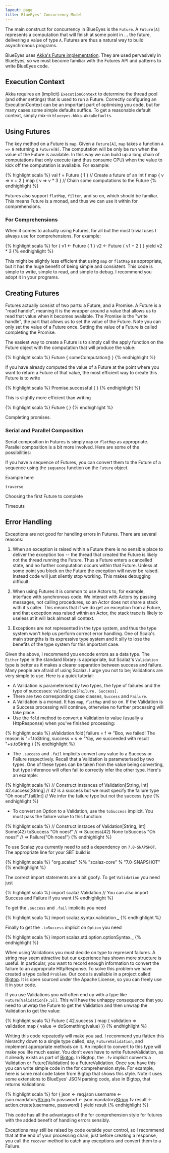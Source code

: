 ```yaml
---
layout: page
title: BlueEyes' Concurrency Model
---
```


The main construct for concurrency in BlueEyes is the `Future`. A `Future[A]` represents a computation that will finish at some point in ... the future, delivering a value of type `A`. Futures are thus a natural way to build asynchronous programs.

BlueEyes uses [Akka's Future implementation](http://doc.akka.io/docs/akka/2.0.1/scala/futures.html). They are used pervasively in BlueEyes, so we must become familiar with the Futures API and patterns to write BlueEyes code.

## Execution Context

Akka requires an (implicit) `ExecutionContext` to determine the thread pool (and other settings) that is used to run a Future. Correctly configuring an ExecutionContext can be an important part of optimising you code, but for many cases some simple defaults suffice. To get a reasonable default context, simply mix-in `blueeyes.bkka.AkkaDefaults`.


## Using Futures

The key method on a Future is `map`. Given a `Future[A]`, `map` takes a function `A => B` returning a `Future[B]`. The computation will be only be run when the value of the Future is available. In this way we can build up a long chain of computations that only execute (and thus consume CPU) when the value to kick off the computation is available. For example:

{% highlight scala %}
val f = Future { 1 } // Create a future of an Int
f map { v => v + 2 } map { v => v * 3 } // Chain some computations to the Future
{% endhighlight %}

Futures also support `flatMap`, `filter`, and so on, which should be familiar. This means Future is a monad, and thus we can use it within for comprehensions.

### For Comprehensions

When it comes to actually using Futures, for all but the most trivial uses I always use for comprehensions. For example:

{% highlight scala %}
for {
  v1 <- Future { 1 }
  v2 <- Future { v1 + 2 }
} yield v2 * 3
{% endhighlight %}

This might be slightly less efficient that using `map` or `flatMap` as appropriate, but it has the huge benefit of being simple and consistent. This code is simple to write, simple to read, and simple to debug. I recommend you adopt it in your programs.

## Creating Futures

Futures actually consist of two parts: a Future, and a Promise. A Future is a "read handle", meaning it is the wrapper around a value that allows us to read that value when it becomes available. The Promise is the "write handle", the part that allows us to set the value of the Future. Note you can only set the value of a Future once. Setting the value of a Future is called completing the Promise.

The easiest way to create a Future is to simply call the apply function on the Future object with the computation that will produce the value:

{% highlight scala %}
Future { someComputation() }
{% endhighlight %}

If you have already computed the value of a Future at the point where you want to return a Future of that value, the most efficient way to create this Future is to write

{% highlight scala %}
Promise.successful { <theValue> }
{% endhighlight %}

This is slightly more efficient than writing

{% highlight scala %}
Future { <theValue> }
{% endhighlight %}

Completing promises.

### Serial and Parallel Composition

Serial composition in Futures is simply `map` or `flatMap` as appropriate. Parallel composition is a bit more involved. Here are some of the possibilities:

If you have a sequence of Futures, you can convert them to the Future of a sequence using the `sequence` function on the `Future` object.

Example here

`traverse`

Choosing the first Future to complete

Timeouts



## Error Handling

Exceptions are not good for handling errors in Futures. There are several reasons:

1. When an exception is raised within a Future there is no sensible place to deliver the exception too -- the thread that created the Future is likely not the thread running the Future. Thus a Future enters a cancelled state, and no further computation occurs within that Future. Unless at some point you block on the Future the exception will never be raised. Instead code will just silently stop working. This makes debugging difficult.

2. When using Futures it is common to use Actors to, for example, interface with synchronous code. We interact with Actors by passing messages, not calling procedures, so an Actor does not share a stack with it's caller. This means that if we do get an exception from a Future, and that exception was raised within an Actor, the stack trace is likely to useless at it will lack almost all context.

3. Exceptions are not represented in the type system, and thus the type system won't help us perform correct error handling. One of Scala's main strengths is its expressive type system and it silly to lose the benefits of the type system for this important case.

Given the above, I recommend you encode errors as a data type. The `Either` type in the standard library is appropriate, but Scalaz's `Validation` type is better as it makes a clearer separation between success and failure. Many people are afraid of using Scalaz. I urge you not to be; Validations are very simple to use. Here is a quick tutorial:

- A Validation is parameterised by two types, the type of failures and the type of successes: `Validation[Failure, Success]`.
- There are two corresponding case classes, `Success` and `Failure`.
- A Validation is a monad. It has `map`, `flatMap` and so on. If the Validation is a Success processing will continue, otherwise no further processing will take place.
- Use the `fold` method to convert a Validation to value (usually a HttpResponse) when you've finished processing:

{% highlight scala %}
aValidation.fold(
  failure = f => "Boo, we failed! The reason is "+f.toString,
  success = s => "Yay, we succeeded with result "+s.toString
)
{% endhighlight %}

- The `.success` and `.fail` implicits convert any value to a Success or Failure respectively. Recall that a Validation is parameterised by two types. One of these types can be taken from the value being converting, but type inference will often fail to correctly infer the other type. Here's an example:

{% highlight scala %}
// Construct instances of Validation[String, Int]
42.success[String] // 42 is a success but we must specify the failure type
"Oh noes!".fail[Int] // We infer the failure type but not the success type
{% endhighlight %}

- To convert an Option to a Validation, use the `toSuccess` implicit. You must pass the failure value to this function:

{% highlight scala %}
// Construct instaces of Validation[String, Int]
Some(42) toSuccess "Oh noes!" // => Success(42)
None toSuccess "Oh noes!" // => Failure("Oh noes!")
{% endhighlight %}

To use Scalaz you currently need to add a dependency on `7.0-SNAPSHOT`. The appropriate line for your SBT build is

{% highlight scala %}
"org.scalaz" %% "scalaz-core" % "7.0-SNAPSHOT"
{% endhighlight %}

The correct import statements are a bit goofy. To get `Validation` you need just

{% highlight scala %}
import scalaz.Validation // You can also import Success and Failure if you want
{% endhighlight %}

To get the `.success` and `.fail` implicits you need

{% highlight scala %}
import scalaz.syntax.validation._
{% endhighlight %}

Finally to get the `.toSuccess` implicit on `Option` you need

{% highlight scala %}
import scalaz.std.option.optionSyntax._
{% endhighlight %}

When using Validations you must decide on type to represent failures. A string may seem attractive but our experience has shown more structure is useful. In particular, you want to record enough information to convert the failure to an appropriate HttpResponse. To solve this problem we have created a type called `Problem`. Our code is available in a project called [Bigtop](https://github.com/bigtop/bigtop). It is open sourced under the Apache License, so you can freely use it in your code.

If you use Validations you will often end up with a type like `Future[Validation[F,S]]`. This will have the unhappy consequence that you need to unwrap the Future to get the Validation and then unwrap the Validation to get the value:

{% highlight scala %}
Future { 42.success } map { validation => validation.map { value => doSomething(value) }}
{% endhighlight %}

Writing this code repeatedly will make you sad. I recommend you flatten this hierarchy down to a single type called, say, `FutureValidation`, and implement appropriate methods on it. An implicit to convert to this type will make you life much easier. You don't even have to write FutureValidation, as it already exists as part of [Bigtop](https://github.com/bigtop/bigtop). In Bigtop, the `.fv` implicit converts a Validation or Future[Validation] to a FutureValidation. Once you have this you can write simple code in the for comprehension style. For example, here is some real code taken from Bigtop that shows this style. Note it uses some extensions to BlueEyes' JSON parsing code, also in Bigtop, that returns Validations:

{% highlight scala %}
for {
  json     <- req.json
  username <- json.mandatory[String]("username").fv
  password <- json.mandatory[String]("password").fv
  result   <- action.create(username, password)
} yield result
{% endhighlight %}

This code has all the advantages of the for comprehension style for futures with the added benefit of handling errors sensibly.

Exceptions may still be raised by code outside your control, so I recommend that at the end of your processing chain, just before creating a response, you call the `recover` method to catch any exceptions and convert them to a Failure.
